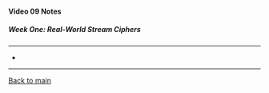 #### Video 09 Notes

##### Week One: Real-World Stream Ciphers
---
- 

---

[Back to main](https://github.com/rot0xd/Coursera/blob/master/Cryptography/I/README.md)


